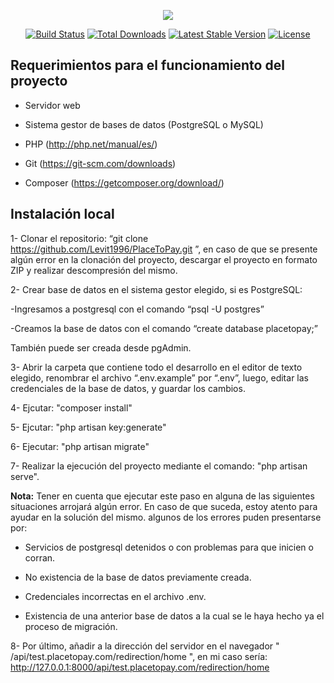 <p align="center"><img src="https://laravel.com/assets/img/components/logo-laravel.svg"></p>

<p align="center">
<a href="https://travis-ci.org/laravel/framework"><img src="https://travis-ci.org/laravel/framework.svg" alt="Build Status"></a>
<a href="https://packagist.org/packages/laravel/framework"><img src="https://poser.pugx.org/laravel/framework/d/total.svg" alt="Total Downloads"></a>
<a href="https://packagist.org/packages/laravel/framework"><img src="https://poser.pugx.org/laravel/framework/v/stable.svg" alt="Latest Stable Version"></a>
<a href="https://packagist.org/packages/laravel/framework"><img src="https://poser.pugx.org/laravel/framework/license.svg" alt="License"></a>
</p>


## Requerimientos para el funcionamiento del proyecto
<p align="left">
    
- Servidor web
    
- Sistema gestor de bases de datos (PostgreSQL o MySQL)    

- PHP (http://php.net/manual/es/)

- Git (https://git-scm.com/downloads)

- Composer (https://getcomposer.org/download/)
    
## Instalación local 

1- Clonar el repositorio: “git clone https://github.com/Levit1996/PlaceToPay.git ”, en caso de que se presente algún error en la clonación del proyecto, descargar el proyecto en formato ZIP y realizar descompresión del mismo.

2- Crear base de datos en el sistema gestor elegido, si es PostgreSQL:
   
   -Ingresamos a postgresql con el comando “psql -U postgres” 
   
   -Creamos la base de datos con el comando “create database placetopay;”
   
También puede ser creada desde pgAdmin.
           
3- Abrir la carpeta que contiene todo el desarrollo en el editor de texto elegido, renombrar el archivo “.env.example” por “.env”, luego, editar las credenciales de la base de datos, y guardar los cambios.

4- Ejcutar: "composer install"

5- Ejcutar: "php artisan key:generate"

6- Ejecutar: "php artisan migrate"

7- Realizar la ejecución del proyecto mediante el comando: "php artisan serve".

<b>Nota:</b> Tener en cuenta que ejecutar este paso en alguna de las siguientes situaciones arrojará algún error. En caso de que suceda, estoy atento para ayudar en la solución del mismo. algunos de los errores puden presentarse por:  

- Servicios de postgresql detenidos o con problemas para que inicien o corran. 

- No existencia de la base de datos previamente creada. 

- Credenciales incorrectas en el archivo .env. 

- Existencia de una anterior base de datos a la cual se le haya hecho ya el proceso de migración. 
    
</p>


8- Por último, añadir a la dirección del servidor en el navegador " /api/test.placetopay.com/redirection/home ", en mi caso sería: http://127.0.0.1:8000/api/test.placetopay.com/redirection/home  









